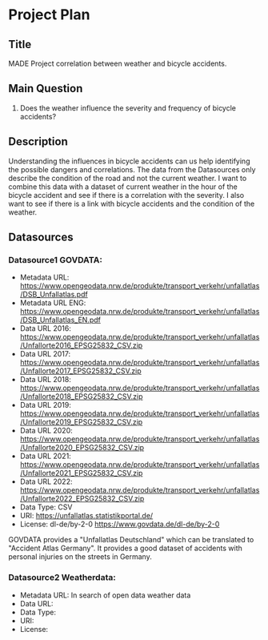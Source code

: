 # Project Plan

## Title
<!-- Give your project a short title. -->
MADE Project correlation between weather and bicycle accidents.

## Main Question

<!-- Think about one main question you want to answer based on the data. -->
1. Does the weather influence the severity and frequency of bicycle accidents?

## Description

<!-- Describe your data science project in max. 200 words. Consider writing about why and how you attempt it. -->
Understanding the influences in bicycle accidents can us help identifying the possible dangers and correlations. 
The data from the Datasources only describe the condition of the road and not the current weather. 
I want to combine this data with a dataset of current weather in the hour of the bicycle accident and see if there is a correlation with the severity.
I also want to see if there is a link with bicycle accidents and the condition of the weather. 

## Datasources

<!-- Describe each datasources you plan to use in a section. Use the prefic "DatasourceX" where X is the id of the datasource. -->

### Datasource1 GOVDATA: 
* Metadata URL: https://www.opengeodata.nrw.de/produkte/transport_verkehr/unfallatlas/DSB_Unfallatlas.pdf
* Metadata URL ENG: https://www.opengeodata.nrw.de/produkte/transport_verkehr/unfallatlas/DSB_Unfallatlas_EN.pdf
* Data URL 2016: https://www.opengeodata.nrw.de/produkte/transport_verkehr/unfallatlas/Unfallorte2016_EPSG25832_CSV.zip
* Data URL 2017: https://www.opengeodata.nrw.de/produkte/transport_verkehr/unfallatlas/Unfallorte2017_EPSG25832_CSV.zip
* Data URL 2018: https://www.opengeodata.nrw.de/produkte/transport_verkehr/unfallatlas/Unfallorte2018_EPSG25832_CSV.zip
* Data URL 2019: https://www.opengeodata.nrw.de/produkte/transport_verkehr/unfallatlas/Unfallorte2019_EPSG25832_CSV.zip
* Data URL 2020: https://www.opengeodata.nrw.de/produkte/transport_verkehr/unfallatlas/Unfallorte2020_EPSG25832_CSV.zip
* Data URL 2021: https://www.opengeodata.nrw.de/produkte/transport_verkehr/unfallatlas/Unfallorte2021_EPSG25832_CSV.zip
* Data URL 2022: https://www.opengeodata.nrw.de/produkte/transport_verkehr/unfallatlas/Unfallorte2022_EPSG25832_CSV.zip
* Data Type: CSV
* URI: https://unfallatlas.statistikportal.de/
* License: dl-de/by-2-0 https://www.govdata.de/dl-de/by-2-0

GOVDATA provides a "Unfallatlas Deutschland" which can be translated to "Accident Atlas Germany". It provides a good dataset of accidents with personal injuries on the streets in Germany.

### Datasource2 Weatherdata:
* Metadata URL: In search of open data weather data
* Data URL: 
* Data Type:
* URI: 
* License: 